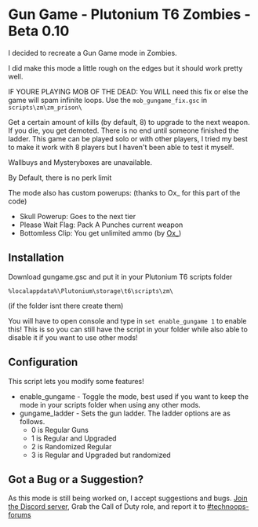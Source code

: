 # Gun Game - Plutonium T6 Zombies - Beta 0.10
I decided to recreate a Gun Game mode in Zombies.

I did make this mode a little rough on the edges but it should work pretty well.

IF YOURE PLAYING MOB OF THE DEAD:
You WILL need this fix or else the game will spam infinite loops. Use the ``mob_gungame_fix.gsc`` in ``scripts\zm\zm_prison\``

Get a certain amount of kills (by default, 8) to upgrade to the next weapon. If you die, you get demoted. There is no end until someone finished the ladder. This game can be played solo or with other players, I tried my best to make it work with 8 players but I haven't been able to test it myself.

Wallbuys and Mysteryboxes are unavailable.

By Default, there is no perk limit

The mode also has custom powerups: (thanks to Ox_ for this part of the code)
- Skull Powerup: Goes to the next tier
- Please Wait Flag: Pack A Punches current weapon
- Bottomless Clip: You get unlimited ammo (by [Ox_](https://forum.plutonium.pw/topic/70/release-gsc-zombies-custom-powerup-unlimited-ammo?_=1719448667279))

## Installation
Download gungame.gsc and put it in your Plutonium T6 scripts folder

```%localappdata%\Plutonium\storage\t6\scripts\zm\```

(if the folder isnt there create them)

You will have to open console and type in ```set enable_gungame 1``` to enable this! This is so you can still have the script in your folder while also able to disable it if you want to use other mods!

## Configuration
This script lets you modify some features!
- enable_gungame - Toggle the mode, best used if you want to keep the mode in your scripts folder when using any other mods.
- gungame_ladder - Sets the gun ladder. The ladder options are as follows.
  - 0 is Regular Guns
  - 1 is Regular and Upgraded
  - 2 is Randomized Regular
  - 3 is Regular and Upgraded but randomized

## Got a Bug or a Suggestion?
As this mode is still being worked on, I accept suggestions and bugs. [Join the Discord server](https://discord.gg/dkwyDzW), Grab the Call of Duty role, and report it to [#technoops-forums](https://discord.com/channels/399600672586203137/1032884888468213811)
